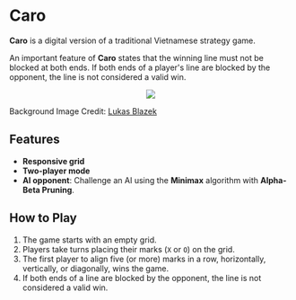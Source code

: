 # Caro

**Caro** is a digital version of a traditional Vietnamese strategy game.

An important feature of **Caro** states that the winning line must not be blocked at both ends. If both ends of a player's line are blocked by the opponent, the line is not considered a valid win.

<p align="center">
  <img src="./src/assets/caro.png"/>
</p>

Background Image Credit: [Lukas Blazek](https://unsplash.com/@goumbik)

## Features

- **Responsive grid**
- **Two-player mode**
- **AI opponent**: Challenge an AI using the **Minimax** algorithm with **Alpha-Beta Pruning**.

## How to Play

1. The game starts with an empty grid.
2. Players take turns placing their marks (`X` or `O`) on the grid.
3. The first player to align five (or more) marks in a row, horizontally, vertically, or diagonally, wins the game.
4. If both ends of a line are blocked by the opponent, the line is not considered a valid win.
